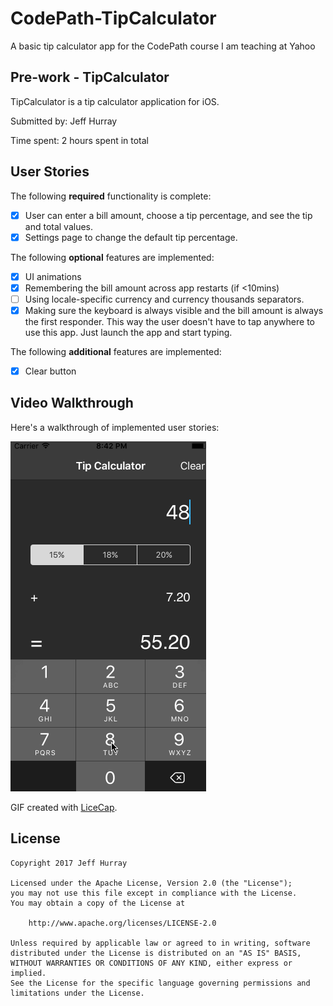 # CodePath-TipCalculator
A basic tip calculator app for the CodePath course I am teaching at Yahoo


## Pre-work - TipCalculator

TipCalculator is a tip calculator application for iOS.

Submitted by: Jeff Hurray

Time spent: 2 hours spent in total

## User Stories

The following **required** functionality is complete:

* [x] User can enter a bill amount, choose a tip percentage, and see the tip and total values.
* [x] Settings page to change the default tip percentage.

The following **optional** features are implemented:  
  
* [x] UI animations    
* [x] Remembering the bill amount across app restarts (if <10mins)    
* [ ] Using locale-specific currency and currency thousands separators.    
* [x] Making sure the keyboard is always visible and the bill amount is always the first responder. This way the user doesn't have to tap anywhere to use this app. Just launch the app and start typing.    

The following **additional** features are implemented:

- [x] Clear button

## Video Walkthrough 

Here's a walkthrough of implemented user stories:

<img src='./Tip Calculator.gif' title='Video Walkthrough' width='' alt='Video Walkthrough' />

GIF created with [LiceCap](http://www.cockos.com/licecap/).


## License

    Copyright 2017 Jeff Hurray

    Licensed under the Apache License, Version 2.0 (the "License");
    you may not use this file except in compliance with the License.
    You may obtain a copy of the License at

        http://www.apache.org/licenses/LICENSE-2.0

    Unless required by applicable law or agreed to in writing, software
    distributed under the License is distributed on an "AS IS" BASIS,
    WITHOUT WARRANTIES OR CONDITIONS OF ANY KIND, either express or implied.
    See the License for the specific language governing permissions and
    limitations under the License.
